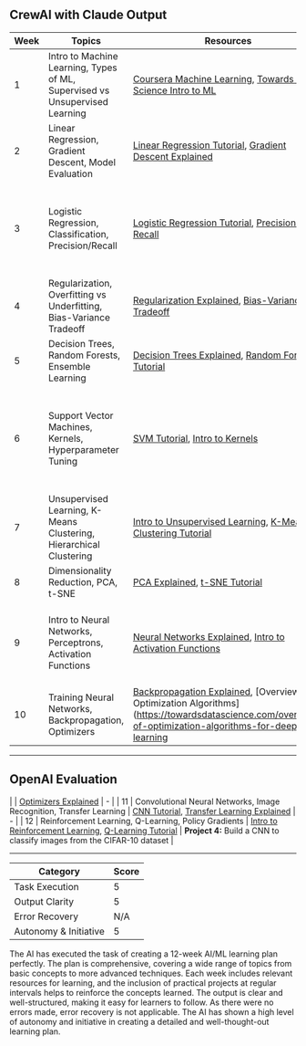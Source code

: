 ## CrewAI with Claude Output

| Week | Topics | Resources | Project |
|------|--------|-----------|---------|
| 1 | Intro to Machine Learning, Types of ML, Supervised vs Unsupervised Learning | [Coursera Machine Learning](https://www.coursera.org/learn/machine-learning), [Towards Data Science Intro to ML](https://towardsdatascience.com/introduction-to-machine-learning-for-beginners-eed6024fdb08) | - |  
| 2 | Linear Regression, Gradient Descent, Model Evaluation | [Linear Regression Tutorial](https://www.kaggle.com/code/diegosch/linear-regression-tutorial/notebook), [Gradient Descent Explained](https://towardsdatascience.com/gradient-descent-algorithm-a-deep-dive-cf04e8115f21) | - |
| 3 | Logistic Regression, Classification, Precision/Recall | [Logistic Regression Tutorial](https://www.kaggle.com/code/mnassrib/logistic-regression-tutorial-in-python), [Precision vs Recall](https://towardsdatascience.com/precision-vs-recall-386cf9f89488) | **Project 1:** Build a linear regression model to predict housing prices |
| 4 | Regularization, Overfitting vs Underfitting, Bias-Variance Tradeoff | [Regularization Explained](https://towardsdatascience.com/regularization-in-machine-learning-76441ddcf99a), [Bias-Variance Tradeoff](https://towardsdatascience.com/understanding-the-bias-variance-tradeoff-165e6942b229) | - |
| 5 | Decision Trees, Random Forests, Ensemble Learning | [Decision Trees Explained](https://towardsdatascience.com/decision-trees-in-machine-learning-641b9c4e8052), [Random Forest Tutorial](https://www.kaggle.com/code/dansbecker/random-forests) | - | 
| 6 | Support Vector Machines, Kernels, Hyperparameter Tuning | [SVM Tutorial](https://www.kaggle.com/code/prashant111/svm-classifier-tutorial), [Intro to Kernels](https://towardsdatascience.com/kernel-function-6f1d2be6091) | **Project 2:** Classify iris species using decision trees and random forests |
| 7 | Unsupervised Learning, K-Means Clustering, Hierarchical Clustering | [Intro to Unsupervised Learning](https://towardsdatascience.com/unsupervised-learning-and-data-clustering-eeecb78b422a), [K-Means Clustering Tutorial](https://www.kaggle.com/code/prashant111/k-means-clustering-with-python) | - |
| 8 | Dimensionality Reduction, PCA, t-SNE | [PCA Explained](https://towardsdatascience.com/a-one-stop-shop-for-principal-component-analysis-5582fb7e0a9c), [t-SNE Tutorial](https://www.kaggle.com/code/prashant111/t-sne-for-data-visualisation) | - |
| 9 | Intro to Neural Networks, Perceptrons, Activation Functions | [Neural Networks Explained](https://towardsdatascience.com/how-do-artificial-neural-networks-learn-773e46399fc7), [Intro to Activation Functions](https://towardsdatascience.com/activation-functions-neural-networks-1cbd9f8d91d6) | **Project 3:** Use k-means clustering to find customer segments | 
| 10 | Training Neural Networks, Backpropagation, Optimizers | [Backpropagation Explained](https://towardsdatascience.com/understanding-backpropagation-algorithm-7bb3aa2f95fd), [Overview of Optimization Algorithms](https://towardsdatascience.com/overview-of-optimization-algorithms-for-deep-learning

---

## OpenAI Evaluation

| | [Optimizers Explained](https://towardsdatascience.com/optimizers-for-training-neural-network-59450d71caf6) | - |
| 11 | Convolutional Neural Networks, Image Recognition, Transfer Learning | [CNN Tutorial](https://www.kaggle.com/code/prashant111/cnn-tutorial-for-beginners), [Transfer Learning Explained](https://towardsdatascience.com/a-comprehensive-hands-on-guide-to-transfer-learning-with-real-world-applications-in-deep-learning-212bf3b2f27a) | - |
| 12 | Reinforcement Learning, Q-Learning, Policy Gradients | [Intro to Reinforcement Learning](https://towardsdatascience.com/introduction-to-reinforcement-learning-rl-part-1-9a51fe5d3cb5), [Q-Learning Tutorial](https://www.kaggle.com/code/prashant111/q-learning-tutorial) | **Project 4:** Build a CNN to classify images from the CIFAR-10 dataset |

---

| Category | Score |
|----------|-------|
| Task Execution | 5 |
| Output Clarity | 5 |
| Error Recovery | N/A |
| Autonomy & Initiative | 5 |

The AI has executed the task of creating a 12-week AI/ML learning plan perfectly. The plan is comprehensive, covering a wide range of topics from basic concepts to more advanced techniques. Each week includes relevant resources for learning, and the inclusion of practical projects at regular intervals helps to reinforce the concepts learned. The output is clear and well-structured, making it easy for learners to follow. As there were no errors made, error recovery is not applicable. The AI has shown a high level of autonomy and initiative in creating a detailed and well-thought-out learning plan.